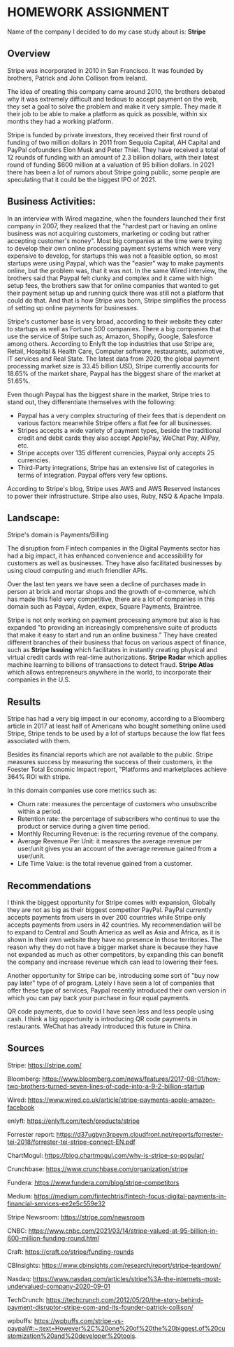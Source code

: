 # HOMEWORK ASSIGNMENT


Name of the company I decided to do my case study about is: **Stripe**

## Overview
Stripe was incorporated in 2010 in San Francisco. 
It was founded by brothers, Patrick and John Collison from Ireland.

The idea of creating this company came around 2010, the brothers debated why it was extremely difficult and tedious to accept payment on the web, they set a goal to solve the problem and make it very simple. 
They made it their job to be able to make a platform as quick as possible, within six months they had a working platform. 

Stripe is funded by private investors, they received their first round of funding of two million dollars in 2011 from Sequoia Capital, AH Capital and PayPal cofounders Elon Musk and Peter Thiel. 
They have received  a total of 12 rounds of funding with an amount of 2.3 billion dollars, with their latest round of funding $600 million at a valuation of 95 billion dollars.
In 2021 there has been a lot of rumors about Stripe going public, some people are speculating that it could be the biggest IPO of 2021.

## Business Activities:

In an interview with Wired magazine, when the founders launched their first company in 2007, they realized that the "hardest part or having an online business was not acquiring customers, marketing or coding but rather accepting customer's money".
Most big companies at the time were trying to develop their own online processing payment systems which were very expensive to develop, for startups this was not a feasible option, so most startups were using Paypal, which was the "easier" way to make payments online, but the problem was, that it was not. In the same Wired interview, the brothers said that Paypal felt clunky and complex and it came with high setup fees, the brothers saw that for online companies that wanted to get their payment setup up and running quick there was still not a platform that could do that. 
And that is how Stripe was born, Stripe simplifies the process of setting up online payments for businesses. 


Stripe's customer base is very broad, according to their website they cater to startups as well as Fortune 500 companies. There a big companies that use the service of Stripe such as; Amazon, Shopify, Google, Salesforce among others.
According to Enlyft the top industries that use Stripe are, Retail, Hospital & Health Care, Computer software, restaurants, automotive, IT services and Real State.
The latest data from 2020, the global payment processing market size is 33.45 billion USD, Stripe currently accounts for 18.65% of the market share, Paypal has the biggest share of the market at 51.65%.


Even though Paypal has the biggest share in the market, Stripe tries to stand out, they differentiate themselves with the following:
* Paypal has a very complex structuring of their fees that is dependent on various factors meanwhile Stripe offers a flat fee for all businesses. 
* Stripes accepts a wide variety of payment types, beside the traditional credit and debit cards they also accept ApplePay, WeChat Pay, AliPay, etc. 
* Stripe accepts over 135 different currencies, Paypal only accepts 25 currencies. 
* Third-Party integrations, Stripe has an extensive list of categories in terms of integration. Paypal offers very few options.


According to Stripe's blog, Stripe uses AWS and AWS Reserved Instances to power their infrastructure.
Stripe also uses, Ruby, NSQ & Apache Impala.

## Landscape:

Stripe's domain is Payments/Billing

The disruption from Fintech companies in the Digital Payments sector has had a big impact, it has enhanced convenience and accessibility  for customers as well as businesses. They have also facilitated businesses by using cloud computing and much friendlier APIs.

Over the last ten years we have seen a decline of purchases made in person at brick and mortar shops and the growth of e-commerce, which has made this field very competitive, there are a lot of companies in this domain such as Paypal, Ayden, expex, Square Payments, Braintree.

Stripe is not only working on payment processing anymore but also is has expanded "to providing an increasingly comprehensive suite of products that make it easy to start and run an online business.”
They have created different branches of their business that focus on various aspect of finance, such as **Stripe Issuing** which facilitates in instantly creating physical and virtual credit cards with real-time authorizations. **Stripe Radar** which applies machine learning to billions of transactions to detect fraud. **Stripe Atlas** which allows entrepreneurs anywhere in the world, to incorporate their companies in the U.S.



## Results

Stripe has had a very big impact in our economy, according to a Bloomberg article in 2017 at least half of Americans who bought something online used Stripe, Stripe tends to be used by a lot of startups because the low flat fees associated with them. 

Besides its financial reports which are not available to the public. Stripe measures success by measuring the success of their customers, in the Foester Total Economic Impact report, "Platforms and marketplaces achieve 364% ROI with stripe.

In this domain companies use core metrics such as:
* Churn rate: measures the percentage of customers who unsubscribe within a period.
* Retention rate: the percentage of subscribers who continue to use the product or service during a given time period.
* Monthly Recurring Revenue: is the recurring revenue of the company. 
* Average Revenue Per Unit: it measures the average revenue per user/unit gives you an account of the average revenue gained from a user/unit.
* Life Time Value: is the total revenue gained from a customer.


## Recommendations

I think the biggest opportunity for Stripe comes with expansion, Globally they are not as big as their biggest competitor PayPal. PayPal currently accepts payments from users in over 200 countries while Stripe only accepts payments from users in 42 countries.
My recommendation will be to expand to Central and South America as well as Asia and Africa, as it is shown in their own website they have no presence in those territories. The reason why they do not have a bigger market share is because they have not expanded as much as other competitors, by expanding this can benefit the company and increase revenue which can lead to lowering their fees.

Another opportunity for Stripe can be, introducing some sort of "buy now pay later" type of of program. Lately I have seen a lot of companies that offer these type of services, Paypal recently introduced their own version in which you can pay back your purchase in four equal payments.

QR code payments, due to covid I have seen less and less people using cash. I think a big opportunity is introducing QR code payments in restaurants. WeChat has already introduced this future in China. 

## Sources
Stripe: https://stripe.com/

Bloomberg: https://www.bloomberg.com/news/features/2017-08-01/how-two-brothers-turned-seven-lines-of-code-into-a-9-2-billion-startup

Wired: https://www.wired.co.uk/article/stripe-payments-apple-amazon-facebook

enlyft: https://enlyft.com/tech/products/stripe

Forrester report: https://d37ugbyn3rpeym.cloudfront.net/reports/forrester-tei-2018/forrester-tei-stripe-connect-EN.pdf

ChartMogul: https://blog.chartmogul.com/why-is-stripe-so-popular/

Crunchbase: https://www.crunchbase.com/organization/stripe

Fundera: https://www.fundera.com/blog/stripe-competitors

Medium: https://medium.com/fintechtris/fintech-focus-digital-payments-in-financial-services-ee2e5c559e32

Stripe Newsroom: https://stripe.com/newsroom

CNBC: https://www.cnbc.com/2021/03/14/stripe-valued-at-95-billion-in-600-million-funding-round.html

Craft: https://craft.co/stripe/funding-rounds

CBInsights: https://www.cbinsights.com/research/report/stripe-teardown/

Nasdaq: https://www.nasdaq.com/articles/stripe%3A-the-internets-most-undervalued-company-2020-09-01

TechCrunch: https://techcrunch.com/2012/05/20/the-story-behind-payment-disruptor-stripe-com-and-its-founder-patrick-collison/

wpbuffs: https://wpbuffs.com/stripe-vs-paypal/#:~:text=However%2C%20one%20of%20the%20biggest,of%20customization%20and%20developer%20tools.
